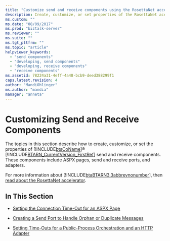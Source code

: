 ```yaml
---
title: "Customize send and receive components using the RosettaNet accelerator in BizTalk Server | Microsoft Docs"
description: Create, customize, or set properties of the RosettaNet acclerator (BTARN) on send and receive ports in BizTalk Server
ms.custom: ""
ms.date: "08/09/2017"
ms.prod: "biztalk-server"
ms.reviewer: ""
ms.suite: ""
ms.tgt_pltfrm: ""
ms.topic: "article"
helpviewer_keywords: 
  - "send components"
  - "developing, send components"
  - "developing, receive components"
  - "receive components"
ms.assetid: 78224a31-4eff-4a48-bcb9-deed388299f1
caps.latest.revision: 4
author: "MandiOhlinger"
ms.author: "mandia"
manager: "anneta"
---
```

# Customizing Send and Receive Components
The topics in this section describe how to create, customize, or set the properties of [!INCLUDE[btsCoName](../../includes/btsconame-md.md)]® [!INCLUDE[BTARN_CurrentVersion_FirstRef](../../includes/btarn-currentversion-firstref-md.md)] send and receive components. These components include ASPX pages, send and receive ports, and adapters.  
  
 For more information about [!INCLUDE[btaBTARN3.3abbrevnonumber](../../includes/btabtarn3-3abbrevnonumber-md.md)], then [read about the RosettaNet accelerator](learn-the-rosettanet-accelerator-and-the-biztalk-tools-available.md).  
  
## In This Section  
  
-   [Setting the Connection Time-Out for an ASPX Page](../../adapters-and-accelerators/accelerator-rosettanet/setting-the-connection-time-out-for-an-aspx-page.md)  
  
-   [Creating a Send Port to Handle Orphan or Duplicate Messages](../../adapters-and-accelerators/accelerator-rosettanet/creating-a-send-port-to-handle-orphan-or-duplicate-messages.md)  
  
-   [Setting Time-Outs for a Public-Process Orchestration and an HTTP Adapter](../../adapters-and-accelerators/accelerator-rosettanet/setting-time-outs-for-a-public-process-orchestration-and-an-http-adapter.md)